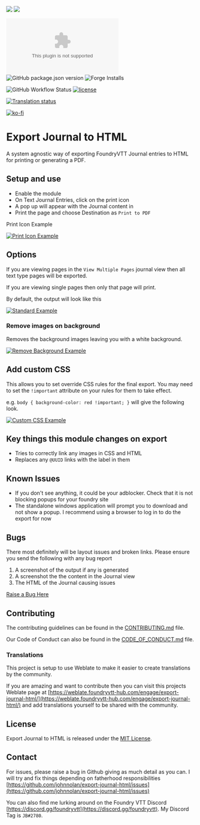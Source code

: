 ![](https://img.shields.io/endpoint?url=https%3A%2F%2Ffoundryshields.com%2Fversion%3Fstyle%3Dflat%26url%3Dhttps%3A%2F%2Fgithub.com%2Fjohnnolan%2Fexport-journal-html%2Freleases%2Fdownload%2F0.0.1%2Fmodule.json)
![](https://img.shields.io/endpoint?url=https%3A%2F%2Ffoundryshields.com%2Fsystem%3FnameType%3Dfull%26showVersion%3D1%26style%3Dflat%26url%3Dhttps%3A%2F%2Fgithub.com%2Fjohnnolan%2Fexport-journal-html%2Freleases%2Fdownload%2F0.0.1%2Fmodule.json)

![Latest Release Download Count](https://img.shields.io/github/downloads/johnnolan/export-journal-html/latest/module.zip)
![GitHub package.json version](https://img.shields.io/github/release/johnnolan/export-journal-html)
![Forge Installs](https://img.shields.io/badge/dynamic/json?label=Forge%20Installs&query=package.installs&suffix=%25&url=https%3A%2F%2Fforge-vtt.com%2Fapi%2Fbazaar%2Fpackage%2Fexport-journal-html&colorB=4aa94a)

![GitHub Workflow Status](https://img.shields.io/github/actions/workflow/status/johnnolan/export-journal-html/main_workflow.yml?branch=main)
[![license](https://img.shields.io/badge/license-MIT-blue)](https://github.com/johnnolan/export-journal-html/blob/main/LICENSE)

[![Translation status](https://weblate.foundryvtt-hub.com/widgets/export-journal-html/-/main/287x66-black.png)](https://weblate.foundryvtt-hub.com/engage/export-journal-html/)

[![ko-fi](https://ko-fi.com/img/githubbutton_sm.svg)](https://ko-fi.com/X8X354DCG)

# Export Journal to HTML

A system agnostic way of exporting FoundryVTT Journal entries to HTML for printing or generating a PDF.

## Setup and use

- Enable the module
- On Text Journal Entries, click on the print icon
- A pop up will appear with the Journal content in
- Print the page and choose Destination as `Print to PDF`

Print Icon Example

[![Print Icon Example](https://raw.githubusercontent.com/johnnolan/export-journal-html/main/images/print-icon.jpg)](https://raw.githubusercontent.com/johnnolan/export-journal-html/main/images/print-icon.jpg)

## Options

If you are viewing pages in the `View Multiple Pages` journal view then all text type pages will be exported.

If you are viewing single pages then only that page will print.

By default, the output will look like this

[![Standard Example](https://raw.githubusercontent.com/johnnolan/export-journal-html/main/images/standard.jpg)](https://raw.githubusercontent.com/johnnolan/export-journal-html/main/images/standard.jpg)

### Remove images on background

Removes the background images leaving you with a white background.

[![Remove Background Example](https://raw.githubusercontent.com/johnnolan/export-journal-html/main/images/remove-background.jpg)](https://raw.githubusercontent.com/johnnolan/export-journal-html/main/images/remove-background.jpg)

## Add custom CSS

This allows you to set override CSS rules for the final export. You may need to set the `!important` attribute on your rules for them to take effect.

e.g. `body { background-color: red !important; }` will give the following look.

[![Custom CSS Example](https://raw.githubusercontent.com/johnnolan/export-journal-html/main/images/custom-css.jpg)](https://raw.githubusercontent.com/johnnolan/export-journal-html/main/images/custom-css.jpg)

## Key things this module changes on export

- Tries to correctly link any images in CSS and HTML
- Replaces any `@UUID` links with the label in them

## Known Issues

- If you don't see anything, it could be your adblocker. Check that it is not blocking popups for your foundry site
- The standalone windows application will prompt you to download and not show a popup. I recommend using a browser to log in to do the export for now

## Bugs

There most definitely will be layout issues and broken links. Please ensure you send the following with any bug report

1. A screenshot of the output if any is generated
2. A screenshot the the content in the Journal view
3. The HTML of the Journal causing issues

[Raise a Bug Here](https://github.com/johnnolan/export-journal-html/issues/new?assignees=johnnolan&labels=bug&template=bug_report.md&title=%5BBUG%5D)

## Contributing

The contributing guidelines can be found in the [CONTRIBUTING.md](./CONTRIBUTING.md) file.

Our Code of Conduct can also be found in the [CODE_OF_CONDUCT.md](./CODE_OF_CONDUCT.md) file.

### Translations

This project is setup to use Weblate to make it easier to create translations by the community.

If you are amazing and want to contribute then you can visit this projects Weblate page at [https://weblate.foundryvtt-hub.com/engage/export-journal-html/](https://weblate.foundryvtt-hub.com/engage/export-journal-html/) and add translations yourself to be shared with the community.

## License

Export Journal to HTML is released under the [MIT License](./LICENSE).

## Contact

For issues, please raise a bug in Github giving as much detail as you can. I will try and fix things depending on fatherhood responsibilities [https://github.com/johnnolan/export-journal-html/issues](https://github.com/johnnolan/export-journal-html/issues)

You can also find me lurking around on the Foundry VTT Discord [https://discord.gg/foundryvtt](https://discord.gg/foundryvtt). My Discord Tag is `JB#2780`.

[buymeacoffee-shield]: https://raw.githubusercontent.com/johnnolan/export-journal-html/main/images/badges/buymeacoffee.png
[buymeacoffee]: https://www.buymeacoffee.com/johnnolandev
